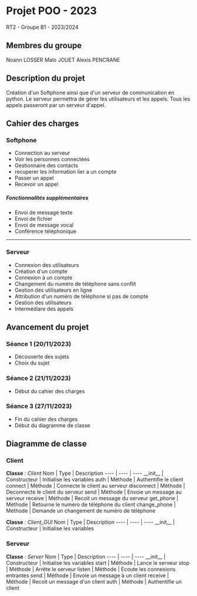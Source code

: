 # Projet POO - 2023
RT2 - Groupe B1 - 2023/2024

## Membres du groupe

Noann LOSSER
Malo JOUET
Alexis PENCRANE

## Description du projet

Création d'un Softphone ainsi que d'un serveur de communication en python.
Le serveur permettra de gérer les utilisateurs et les appels.
Tous les appels passeront par un serveur d'appel.

## Cahier des charges

### Softphone

- Connection au serveur
- Voir les personnes connectées
- Gestionnaire des contacts
- recuperer les information lier a un compte
- Passer un appel
- Recevoir un appel

##### Fonctionnalités supplémentaires

- Envoi de message texte
- Envoi de fichier
- Envoi de message vocal
- Conférence téléphonique

--------------------


### Serveur

- Connexion des utilisateurs
- Création d'un compte
- Connexion à un compte
- Changement du numéro de téléphone sans conflit
- Gestion des utilisateurs en ligne
- Attribution d'un numéro de téléphone si pas de compte
- Gestion des utilisateurs
- Intermédiare des appels



## Avancement du projet

### Séance 1 (20/11/2023)

- Découverte des sujets
- Choix du sujet

### Séance 2 (21/11/2023)

- Début du cahier des charges

### Séance 3 (27/11/2023)

- Fin du cahier des charges
- Début du diagramme de classe







## Diagramme de classe

### Client

**Classe** *: Client*
Nom             | Type          | Description
----            | ----          | ----
\_\_init\_\_    | Constructeur  | Initialise les variables
auth            | Méthode       | Authentifie le client
connect         | Méthode       | Connecte le client au serveur
disconnect      | Méthode       | Deconnecte le client du serveur
send            | Méthode       | Envoie un message au serveur
receive         | Méthode       | Recoit un message du serveur
get\_phone      | Méthode       | Retourne le numéro de téléphone du client
change\_phone   | Méthode       | Demande un changement de numéro de téléphone

**Classe** *: Client\_GUI*
Nom             | Type          | Description
----            | ----          | ----
\_\_init\_\_    | Constructeur  | Initialise les variables


### Serveur

**Classe** *: Server*
Nom             | Type          | Description
----            | ----          | ----
\_\_init\_\_    | Constructeur  | Initialise les variables
start           | Méthode       | Lance le serveur
stop            | Méthode       | Arrête le serveur
listen          | Méthode       | Ecoute les connexions entrantes
send            | Méthode       | Envoie un message à un client
receive         | Méthode       | Recoit un message d'un client
auth            | Méthode       | Authentifie un client





